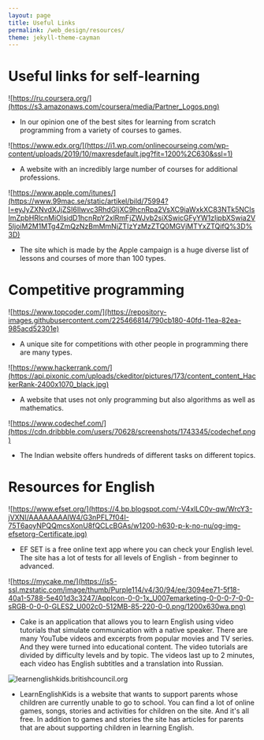 ```yaml
---
layout: page
title: Useful Links
permalink: /web_design/resources/
theme: jekyll-theme-cayman
---
```



# Useful links for self-learning

![https://ru.coursera.org/](https://s3.amazonaws.com/coursera/media/Partner_Logos.png)
* In our opinion one of the best sites for learning from scratch programming from a variety of courses to games.


![https://www.edx.org/](https://i1.wp.com/onlinecourseing.com/wp-content/uploads/2019/10/maxresdefault.jpg?fit=1200%2C630&ssl=1)
* A website with an incredibly large number of courses for additional professions.

![https://www.apple.com/itunes/](https://www.99mac.se/static/artikel/bild/75994?l=eyJyZXNvdXJjZSI6Ilwvc3RhdGljXC9hcnRpa2VsXC9iaWxkXC83NTk5NCIsImZpbHRlcnMiOlsidD1hcnRpY2xlRmFjZWJvb2siXSwicGFyYW1zIjpbXSwia2V5IjoiM2M1MTg4ZmQzNzBmMmNjZTIzYzMzZTQ0MGVjMTYxZTQifQ%3D%3D)
* The site which is made by the Apple campaign is a huge diverse list of lessons and courses of more than 100 types.

# Competitive programming
![https://www.topcoder.com/](https://repository-images.githubusercontent.com/225466814/790cb180-40fd-11ea-82ea-985acd52301e)
* A unique site for competitions with other people in programming there are many types.

![https://www.hackerrank.com/](https://api.pixonic.com/uploads/ckeditor/pictures/173/content_content_HackerRank-2400x1070_black.jpg)
* A website that uses not only programming but also algorithms as well as mathematics.

![https://www.codechef.com/](https://cdn.dribbble.com/users/70628/screenshots/1743345/codechef.png)
* The Indian website offers hundreds of different tasks on different topics.

# Resources for English
![https://www.efset.org/](https://4.bp.blogspot.com/-V4xlLC0v-qw/WrcY3-jVXNI/AAAAAAAAIW4/G3nPFL7f04I-75T6aoyNPQQmcsXonU8fQCLcBGAs/w1200-h630-p-k-no-nu/og-img-efsetorg-Certificate.jpg)
* EF SET is a free online text app where you can check your English level.
The site has a lot of  tests for all levels of English - from beginner to advanced.

![https://mycake.me/](https://is5-ssl.mzstatic.com/image/thumb/Purple114/v4/30/94/ee/3094ee71-5f18-40a1-5788-5e401d3c3247/AppIcon-0-0-1x_U007emarketing-0-0-0-7-0-0-sRGB-0-0-0-GLES2_U002c0-512MB-85-220-0-0.png/1200x630wa.png)
* Cake is an application that allows you to learn English using video tutorials that simulate communication with a native speaker. There are many YouTube videos and excerpts from popular movies and TV series. And they were turned into educational content. The video tutorials are divided by difficulty levels and by topic. The videos last up to 2 minutes, each video has English subtitles and a translation into Russian.

![learnenglishkids.britishcouncil.org](http://4.bp.blogspot.com/-ryECYuMrTaY/VLgXF4_A29I/AAAAAAAAAa0/eDFU0EqonEU/w1200-h630-p-k-no-nu/LE-Kids-Wallpaper.png)
* LearnEnglishKids is a website that wants to support parents whose children are currently unable to go to school. You can find a lot of online games, songs, stories and activities for children on the site. And it's all free. In addition to games and stories the site has articles for parents that are about supporting children in learning English.

